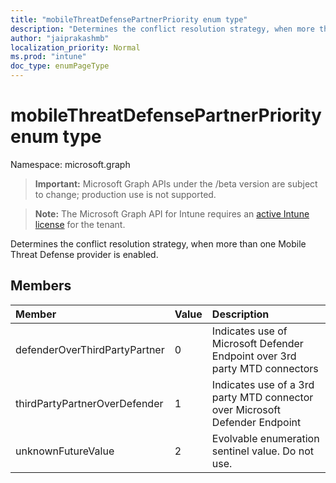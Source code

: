 ```yaml
---
title: "mobileThreatDefensePartnerPriority enum type"
description: "Determines the conflict resolution strategy, when more than one Mobile Threat Defense provider is enabled."
author: "jaiprakashmb"
localization_priority: Normal
ms.prod: "intune"
doc_type: enumPageType
---
```


# mobileThreatDefensePartnerPriority enum type

Namespace: microsoft.graph

> **Important:** Microsoft Graph APIs under the /beta version are subject to change; production use is not supported.

> **Note:** The Microsoft Graph API for Intune requires an [active Intune license](https://go.microsoft.com/fwlink/?linkid=839381) for the tenant.

Determines the conflict resolution strategy, when more than one Mobile Threat Defense provider is enabled.

## Members
|Member|Value|Description|
|:---|:---|:---|
|defenderOverThirdPartyPartner|0|Indicates use of Microsoft Defender Endpoint over 3rd party MTD connectors|
|thirdPartyPartnerOverDefender|1|Indicates use of a 3rd party MTD connector over Microsoft Defender Endpoint|
|unknownFutureValue|2|Evolvable enumeration sentinel value. Do not use.|
